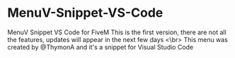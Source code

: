 # MenuV-Snippet-VS-Code
MenuV Snippet VS Code for FiveM
This is the first version, there are not all the features, updates will appear in the next few days <\br>
This menu was created by @ThymonA and it's a snippet for Visual Studio Code
